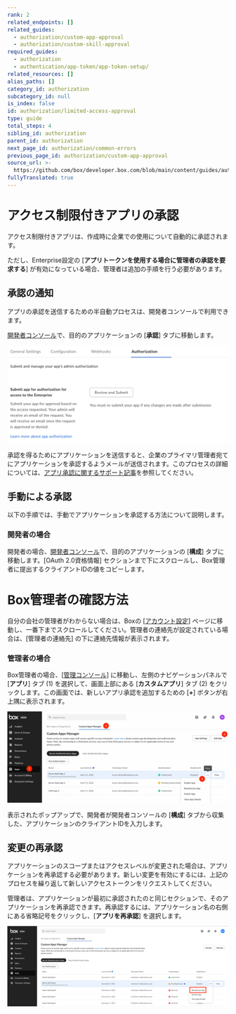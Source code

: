 ```yaml
---
rank: 2
related_endpoints: []
related_guides:
  - authorization/custom-app-approval
  - authorization/custom-skill-approval
required_guides:
  - authorization
  - authentication/app-token/app-token-setup/
related_resources: []
alias_paths: []
category_id: authorization
subcategory_id: null
is_index: false
id: authorization/limited-access-approval
type: guide
total_steps: 4
sibling_id: authorization
parent_id: authorization
next_page_id: authorization/common-errors
previous_page_id: authorization/custom-app-approval
source_url: >-
  https://github.com/box/developer.box.com/blob/main/content/guides/authorization/limited-access-approval.md
fullyTranslated: true
---
```

# アクセス制限付きアプリの承認

アクセス制限付きアプリは、作成時に企業での使用について自動的に承認されます。

ただし、Enterprise設定の \[**アプリトークンを使用する場合に管理者の承認を要求する**] が有効になっている場合、管理者は追加の手順を行う必要があります。 

## 承認の通知

アプリの承認を送信するための半自動プロセスは、開発者コンソールで利用できます。

[開発者コンソール][devconsole]で、目的のアプリケーションの \[**承認**] タブに移動します。

<ImageFrame border width="400" center>

![キーの追加と管理](images/app_authorization.png)

</ImageFrame>

承認を得るためにアプリケーションを送信すると、企業のプライマリ管理者宛てにアプリケーションを承認するようメールが送信されます。このプロセスの詳細については、[アプリ承認に関するサポート記事][app-auth]を参照してください。

## 手動による承認

以下の手順では、手動でアプリケーションを承認する方法について説明します。

### 開発者の場合

開発者の場合、[開発者コンソール][devconsole]で、目的のアプリケーションの \[**構成**] タブに移動します。\[OAuth 2.0資格情報] セクションまで下にスクロールし、Box管理者に提出するクライアントIDの値をコピーします。

<Message>

# Box管理者の確認方法

自分の会社の管理者がわからない場合は、Boxの \[[アカウント設定][settings]] ページに移動し、一番下までスクロールしてください。管理者の連絡先が設定されている場合は、\[管理者の連絡先] の下に連絡先情報が表示されます。

</Message>

### 管理者の場合

Box管理者の場合、\[[管理コンソール][adminconsole]] に移動し、左側のナビゲーションパネルで \[**アプリ**] タブ (1) を選択して、画面上部にある \[**カスタムアプリ**] タブ (2) をクリックします。この画面では、新しいアプリ承認を追加するための \[**+**] ボタンが右上隅に表示されます。

<ImageFrame border center>

![\[アプリ\] タブ](images/jwt_app_approval_flow.png)

</ImageFrame>

表示されたポップアップで、開発者が開発者コンソールの \[**構成**] タブから収集した、アプリケーションのクライアントIDを入力します。

## 変更の再承認

アプリケーションのスコープまたはアクセスレベルが変更された場合は、アプリケーションを再承認する必要があります。新しい変更を有効にするには、上記のプロセスを繰り返して新しいアクセストークンをリクエストしてください。

管理者は、アプリケーションが最初に承認されたのと同じセクションで、そのアプリケーションを再承認できます。再承認するには、アプリケーション名の右側にある省略記号をクリックし、\[**アプリを再承認**] を選択します。

<ImageFrame border center>

![アプリの再承認](images/reauthorize_app.png)

</ImageFrame>

<!-- i18n-enable localize-links -->

[devconsole]: https://app.box.com/developers/console

<!-- i18n-disable localize-links -->

[ccg]: g://authentication/client-credentials

<!-- i18n-enable localize-links -->

[settings]: https://app.box.com/account

[adminconsole]: https://app.box.com/master/settings/custom

<!-- i18n-disable localize-links -->

[jwt]: g://authentication/jwt

[app-token]: g://authentication/app-token

<!-- i18n-enable localize-links -->

[app-auth]: https://support.box.com/hc/ja/articles/360043697014-Boxのアプリ承認プロセスでのアプリの承認

<!-- i18n-disable localize-links -->
